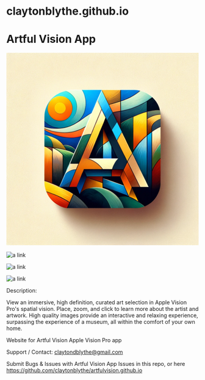 # claytonblythe.github.io

# Artful Vision App

![a link](https://github.com/claytonblythe/claytonblythe.github.io/blob/main/appstore.png?raw=true
)

![a link](https://github.com/claytonblythe/claytonblythe.github.io/blob/main/Screenshot-02-19-2024-21.07.48.png?raw=true)

![a link](https://github.com/claytonblythe/claytonblythe.github.io/blob/main/Screenshot-02-19-2024-21.04.59.png?raw=true)


![a link](https://github.com/claytonblythe/claytonblythe.github.io/blob/main/Screenshot-02-19-2024-21.09.47.png?raw=true)




Description:

View an immersive, high definition, curated art selection in Apple Vision Pro's spatial vision. Place, zoom, and click to learn more about the artist and artwork. High quality images provide an interactive and relaxing experience, surpassing the experience of a museum, all within the comfort of your own home.


Website for Artful Vision Apple Vision Pro app

Support / Contact: claytondblythe@gmail.com

Submit Bugs & Issues with Artful Vision App Issues in this repo, or here https://github.com/claytonblythe/artfulvision.github.io
